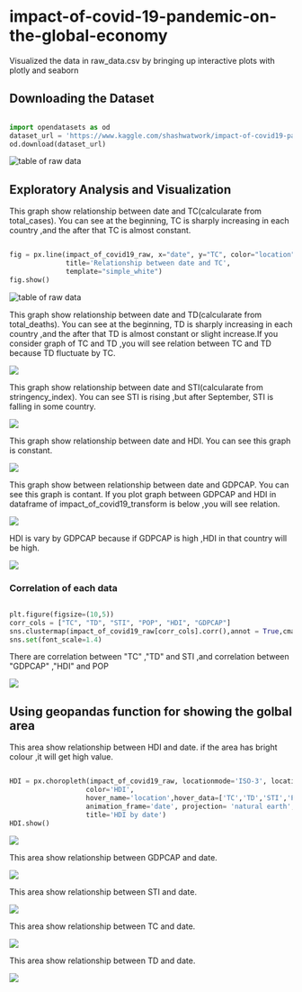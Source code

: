 # impact-of-covid-19-pandemic-on-the-global-economy

Visualized the data in raw_data.csv by bringing up interactive plots with plotly and seaborn

## Downloading the Dataset

```python

import opendatasets as od
dataset_url = 'https://www.kaggle.com/shashwatwork/impact-of-covid19-pandemic-on-the-global-economy' 
od.download(dataset_url)

```
![table of raw data](https://i.ibb.co/JC1YdjV/99-B938-E1-99-A1-47-E8-A6-E9-9764-CB1972-EA.jpg)

## Exploratory Analysis and Visualization

This graph show relationship between date and TC(calcularate from total_cases). You can see at the beginning, TC is sharply increasing in each country ,and the after that TC is almost constant.

```python

fig = px.line(impact_of_covid19_raw, x="date", y="TC", color="location", 
              title='Relationship between date and TC',
              template="simple_white")
fig.show()

```

![table of raw data](https://i.ibb.co/rw1Vd5D/TC.jpg)

This graph show relationship between date and TD(calcularate from total_deaths). You can see at the beginning, TD is sharply increasing in each country ,and the after that TD is almost constant or slight increase.If you consider graph of TC and TD ,you will see relation between TC and TD because TD fluctuate by TC.

![](https://i.ibb.co/CHHdsbm/TD.jpg)

This graph show relationship between date and STI(calcularate from stringency_index). You can see STI is rising ,but after September, STI is falling in some country.

![](https://i.ibb.co/rsh7HPQ/STI.jpg)

This graph show relationship between date and HDI. You can see this graph is constant.

![](https://i.ibb.co/0Vwgz50/HDI.jpg)

This graph show between relationship between date and GDPCAP. You can see this graph is contant. If you plot graph between GDPCAP and HDI in dataframe of impact_of_covid19_transform is below ,you will see relation. 

![](https://i.ibb.co/SvSQjsm/GDPCAP.jpg)

HDI is vary by GDPCAP because if GDPCAP is high ,HDI in that country will be high.

![](https://i.ibb.co/0rsFsh7/GDPCAPHDI.jpg)

### Correlation of each data

```python

plt.figure(figsize=(10,5))
corr_cols = ["TC", "TD", "STI", "POP", "HDI", "GDPCAP"]
sns.clustermap(impact_of_covid19_raw[corr_cols].corr(),annot = True,cmap = "Reds")
sns.set(font_scale=1.4)

```

There are correlation between "TC" ,"TD" and STI ,and correlation between "GDPCAP" ,"HDI" and POP

![](https://i.ibb.co/gSgSN8X/HEAT.jpg)

## Using geopandas function for showing the golbal area

This area show relationship between HDI and date. if the area has bright colour ,it will get high value. 

```python

HDI = px.choropleth(impact_of_covid19_raw, locationmode='ISO-3', locations='iso_code',
                   color='HDI',
                   hover_name='location',hover_data=['TC','TD','STI','POP','GDPCAP'],
                   animation_frame='date', projection= 'natural earth',
                   title='HDI by date')
HDI.show()

```

![](https://i.ibb.co/p00DGhF/HDI.jpg)

This area show relationship between GDPCAP and date.

![](https://i.ibb.co/kBSL5Dt/GDPCAP.jpg)

This area show relationship between STI and date.

![](https://i.ibb.co/3Cq7YtQ/STI.jpg)

This area show relationship between TC and date.

![](https://i.ibb.co/60d3N4Q/TC.jpg)

This area show relationship between TD and date.

![](https://i.ibb.co/KGDFsQV/TD.jpg)















